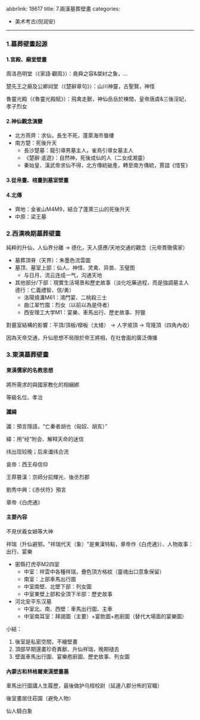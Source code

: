 abbrlink: 18617
title: 7.兩漢墓葬壁畫
categories:
  - 美术考古(倪润安)
---
### 1.墓葬壁畫起源

#### 1.宮殿、廟堂壁畫

周洛邑明堂（《家語·觀周》）：堯舜之容&桀紂之象，…

楚先王之廟及公卿祠堂（《楚辭章句》）：山川神靈，古聖賢，神怪

魯靈光殿（《魯靈光殿賦》）：飛禽走獸，神仙岳岳於棟間，皇帝唐虞&三後淫妃，孝子烈女

#### 2.神仙觀念演變

- 北方燕齊：求仙，長生不死，蓬萊海市蜃樓
- 南方楚：死後升天
	- 長沙楚墓：龍引導男墓主人，雀鳥引導女墓主人
	- 《楚辭·逺遊》：自然神，死後成仙的人（二女成湘靈）
	- 秦始皇、漢武帝求仙不得，北方傳統破產，轉至南方傳統，賈誼《惜誓》

#### 3.從帛畫、棺畫到墓室壁畫

#### 4.北傳

- 齊地：金雀山M4M9，結合了蓬萊三山的死後升天
- 中原：梁王墓

### 2.西漢晚期墓葬壁畫

純粹的升仙，人仙界分離 -> 德化，天人感應/天地交通的觀念（元帝貫徹儒家）

- 墓葬頂脊（天界）：朱墨色流雲圖
- 墓顶、墓室上部：仙人、神怪、灵禽、异兽、玉璧图
    - 与日月、流云连成一气，沟通天地
- 其他部分/下部：現實生活場景和歷史故事（淡化吃藥過程，而是強調墓主人德行：仁義禮智、信/勇）
	- 洛陽燒溝M61：鴻門宴、二桃殺三士
	- 曲江翠竹園：烈女（以前以為是侍者）
	- 西安理工大学M1：宴樂、車馬出行、歷史故事、狩獵

對墓室結構的影響：平頂/頂板/槨板（太矮） -> 人字坡頂 -> 穹隆頂（四角內收）

因為天帝交通，升仙思想不局限於帝王將相，在社會面的廣泛傳播

### 3.東漢墓葬壁畫

#### 東漢儒家的名教思想

將所需求的與國家教化的相綑綁

等級名位、孝治

#### 讖緯

讖：預言隱語，“亡秦者胡也（匈奴、胡亥）”

緯：用“经”附会、解释天命的迷信

纬出现较晚；后来谶纬合流

哀帝：西王母信仰

王莽篡漢：京師分前輝光、後丞烈郡

劉秀中興：《赤伏符》預言

章帝《白虎通》

#### 主要內容

不見伏羲女媧等大神

祥瑞（升仙避邪。"祥瑞代天（象）"是東漢特點，章帝作《白虎通》）、人物故事：出行、宴樂

- 密縣打虎亭M2四室
	- 中室：祥雲中各種祥瑞，疊色頂方格紋（靈魂出口意象保留）
	- 南室：上部車馬出行圖
	- 中室南壁、北壁下部：列女圖
	- 中室東壁上部和全頂下半部：歷史故事
- 河北安平东汉墓
	- 中室北、南、西壁：車馬出行圖、主車
	- 中室南耳室：拜謁圖（主要）+宴飲圖+庖廚圖（替代大場面的宴樂圖）

小結：

1. 後室是私密空間，不繪壁畫
2. 頂部早期還畫珍奇異獸、升仙祥瑞，晚期褪去
3. 壁面車馬出行圖、宴樂庖廚圖、歷史故事、列女圖

#### 內蒙古和林格爾東漢壁畫墓

車馬出行圖講人生履歷，最後做护乌桓校尉（延邊八郡分佈的官職）

後室畫居住莊園（避免人物）

仙人騎白象